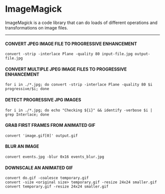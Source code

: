 # ImageMagick

ImageMagick is a code library that can do loads of different operations and 
transformations on image files.

---

#### CONVERT JPEG IMAGE FILE TO PROGRESSIVE ENHANCEMENT

`convert -strip -interlace Plane -quality 80 input-file.jpg output-file.jpg`

#### CONVERT MULTIPLE JPEG IMAGE FILES TO PROGRESSIVE ENHANCEMENT

`for i in ./*.jpg; do convert -strip -interlace Plane -quality 80 $i progressive/$i; done`

#### DETECT PROGRESSIVE JPG IMAGES

`for i in ./*.jpg; do echo "Checking ${i}" && identify -verbose $i | grep Interlace; done`

#### GRAB FIRST FRAMES FROM ANIMATED GIF

`convert 'image.gif[0]' output.gif`

#### BLUR AN IMAGE

`convert events.jpg -blur 0x16 events_blur.jpg`

#### DOWNSCALE AN ANIMATED GIF 

```
convert do.gif -coalesce temporary.gif
convert -size <original size> temporary.gif -resize 24x24 smaller.gif
convert temporary.gif -resize 24x24 smaller.gif
```
